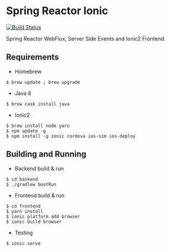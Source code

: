 Spring Reactor Ionic
====================

[![Build Status](https://travis-ci.org/okode/spring-reactor-ionic.svg?branch=master)](https://travis-ci.org/okode/spring-reactor-ionic)

Spring Reactor WebFlux, Server Side Events and Ionic2 Frontend.

Requirements
------------

* Homebrew

```
$ brew update ; brew upgrade
```

* Java 8

```
$ brew cask install java
```

* Ionic2

```
$ brew install node yarn
$ npm update -g
$ npm install -g ionic cordova ios-sim ios-deploy
```

Building and Running
--------------------

* Backend build & run

```
$ cd backend
$ ./gradlew bootRun
```

* Frontend build & run

```
$ cd frontend
$ yarn install
$ ionic platform add browser
$ ionic build browser
```

* Testing

```
$ ionic serve
```

